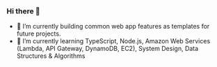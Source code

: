 ### Hi there 👋
- 🔭 I’m currently building common web app features as templates for future projects.
- 🌱 I’m currently learning TypeScript, Node.js, Amazon Web Services (Lambda, API Gateway, DynamoDB, EC2), System Design, Data Structures & Algorithms
